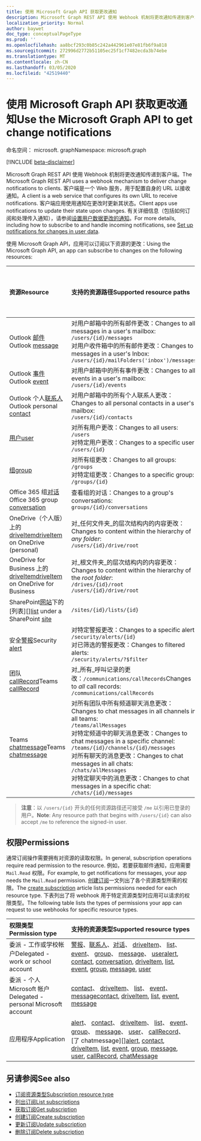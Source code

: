```yaml
---
title: 使用 Microsoft Graph API 获取更改通知
description: Microsoft Graph REST API 使用 Webhook 机制将更改通知传递到客户端。 客户端是一个 Web 服务，用于配置自身的 URL 以接收通知。 客户端应用使用通知在更改时更新其状态。 有关详细信息（包括如何订阅和处理传入通知），请参阅“设置用户数据更改的通知”。
localization_priority: Normal
author: baywet
doc_type: conceptualPageType
ms.prod: ''
ms.openlocfilehash: aa8bcf293c0b85c242a442961e07e81fb6f9a818
ms.sourcegitcommit: 272996d2772b51105ec25f1cf7482ecda3b74ebe
ms.translationtype: MT
ms.contentlocale: zh-CN
ms.lasthandoff: 03/05/2020
ms.locfileid: "42519440"
---
```

# <a name="use-the-microsoft-graph-api-to-get-change-notifications"></a><span data-ttu-id="2b074-106">使用 Microsoft Graph API 获取更改通知</span><span class="sxs-lookup"><span data-stu-id="2b074-106">Use the Microsoft Graph API to get change notifications</span></span>

<span data-ttu-id="2b074-107">命名空间： microsoft. graph</span><span class="sxs-lookup"><span data-stu-id="2b074-107">Namespace: microsoft.graph</span></span>

[!INCLUDE [beta-disclaimer](../../includes/beta-disclaimer.md)]

<span data-ttu-id="2b074-108">Microsoft Graph REST API 使用 Webhook 机制将更改通知传递到客户端。</span><span class="sxs-lookup"><span data-stu-id="2b074-108">The Microsoft Graph REST API uses a webhook mechanism to deliver change notifications to clients.</span></span> <span data-ttu-id="2b074-109">客户端是一个 Web 服务，用于配置自身的 URL 以接收通知。</span><span class="sxs-lookup"><span data-stu-id="2b074-109">A client is a web service that configures its own URL to receive notifications.</span></span> <span data-ttu-id="2b074-110">客户端应用使用通知在更改时更新其状态。</span><span class="sxs-lookup"><span data-stu-id="2b074-110">Client apps use notifications to update their state upon changes.</span></span> <span data-ttu-id="2b074-111">有关详细信息（包括如何订阅和处理传入通知），请参阅[设置用户数据更改的通知](/graph/webhooks)。</span><span class="sxs-lookup"><span data-stu-id="2b074-111">For more details, including how to subscribe to and handle incoming notifications, see [Set up notifications for changes in user data](/graph/webhooks).</span></span>

<span data-ttu-id="2b074-112">使用 Microsoft Graph API，应用可以订阅以下资源的更改：</span><span class="sxs-lookup"><span data-stu-id="2b074-112">Using the Microsoft Graph API, an app can subscribe to changes on the following resources:</span></span>

| <span data-ttu-id="2b074-113">**资源**</span><span class="sxs-lookup"><span data-stu-id="2b074-113">**Resource**</span></span> | <span data-ttu-id="2b074-114">**支持的资源路径**</span><span class="sxs-lookup"><span data-stu-id="2b074-114">**Supported resource paths**</span></span> | <span data-ttu-id="2b074-115">**可包含在通知中的资源数据**</span><span class="sxs-lookup"><span data-stu-id="2b074-115">**Resource data can be included in notifications**</span></span>                  |
|:----------------|:------------|:-----------------------------------------|
| <span data-ttu-id="2b074-116">Outlook [邮件][]</span><span class="sxs-lookup"><span data-stu-id="2b074-116">Outlook [message][]</span></span> | <span data-ttu-id="2b074-117">对用户邮箱中的所有邮件更改：</span><span class="sxs-lookup"><span data-stu-id="2b074-117">Changes to all messages in a user's mailbox:</span></span> <br>`/users/{id}/messages`<br><span data-ttu-id="2b074-118">对用户收件箱中的所有邮件更改：</span><span class="sxs-lookup"><span data-stu-id="2b074-118">Changes to messages in a user's Inbox:</span></span><br>`/users/{id}/mailFolders('inbox')/messages` | <span data-ttu-id="2b074-119">否</span><span class="sxs-lookup"><span data-stu-id="2b074-119">No</span></span> |
| <span data-ttu-id="2b074-120">Outlook [事件][]</span><span class="sxs-lookup"><span data-stu-id="2b074-120">Outlook [event][]</span></span> | <span data-ttu-id="2b074-121">对用户邮箱中的所有事件更改：</span><span class="sxs-lookup"><span data-stu-id="2b074-121">Changes to all events in a user's mailbox:</span></span><br>`/users/{id}/events` | <span data-ttu-id="2b074-122">否</span><span class="sxs-lookup"><span data-stu-id="2b074-122">No</span></span> |
| <span data-ttu-id="2b074-123">Outlook 个人[联系人][]</span><span class="sxs-lookup"><span data-stu-id="2b074-123">Outlook personal [contact][]</span></span> | <span data-ttu-id="2b074-124">对用户邮箱中的所有个人联系人更改：</span><span class="sxs-lookup"><span data-stu-id="2b074-124">Changes to all personal contacts in a user's mailbox:</span></span><br>`/users/{id}/contacts` | <span data-ttu-id="2b074-125">否</span><span class="sxs-lookup"><span data-stu-id="2b074-125">No</span></span> |
| <span data-ttu-id="2b074-126">[用户][]</span><span class="sxs-lookup"><span data-stu-id="2b074-126">[user][]</span></span> | <span data-ttu-id="2b074-127">对所有用户更改：</span><span class="sxs-lookup"><span data-stu-id="2b074-127">Changes to all users:</span></span><br>`/users` <br><span data-ttu-id="2b074-128">对特定用户更改：</span><span class="sxs-lookup"><span data-stu-id="2b074-128">Changes to a specific user:</span></span><br>`/users/{id}`| <span data-ttu-id="2b074-129">否</span><span class="sxs-lookup"><span data-stu-id="2b074-129">No</span></span> |
| <span data-ttu-id="2b074-130">[组][]</span><span class="sxs-lookup"><span data-stu-id="2b074-130">[group][]</span></span> | <span data-ttu-id="2b074-131">对所有组更改：</span><span class="sxs-lookup"><span data-stu-id="2b074-131">Changes to all groups:</span></span><br>`/groups` <br><span data-ttu-id="2b074-132">对特定组更改：</span><span class="sxs-lookup"><span data-stu-id="2b074-132">Changes to a specific group:</span></span><br>`/groups/{id}` | <span data-ttu-id="2b074-133">否</span><span class="sxs-lookup"><span data-stu-id="2b074-133">No</span></span> |
| <span data-ttu-id="2b074-134">Office 365 组[对话][]</span><span class="sxs-lookup"><span data-stu-id="2b074-134">Office 365 group [conversation][]</span></span> | <span data-ttu-id="2b074-135">查看组的对话：</span><span class="sxs-lookup"><span data-stu-id="2b074-135">Changes to a group's conversations:</span></span><br>`groups/{id}/conversations` | <span data-ttu-id="2b074-136">否</span><span class="sxs-lookup"><span data-stu-id="2b074-136">No</span></span> |
| <span data-ttu-id="2b074-137">OneDrive（个人版）上的 [driveItem][]</span><span class="sxs-lookup"><span data-stu-id="2b074-137">[driveItem][] on OneDrive (personal)</span></span> | <span data-ttu-id="2b074-138">对_任何文件夹_的层次结构内的内容更改：</span><span class="sxs-lookup"><span data-stu-id="2b074-138">Changes to content within the hierarchy of _any folder_:</span></span><br>`/users/{id}/drive/root` | <span data-ttu-id="2b074-139">否</span><span class="sxs-lookup"><span data-stu-id="2b074-139">No</span></span> |
| <span data-ttu-id="2b074-140">OneDrive for Business 上的 [driveItem][]</span><span class="sxs-lookup"><span data-stu-id="2b074-140">[driveItem][] on OneDrive for Business</span></span> | <span data-ttu-id="2b074-141">对_根文件夹_的层次结构内的内容更改：</span><span class="sxs-lookup"><span data-stu-id="2b074-141">Changes to content within the hierarchy of the _root folder_:</span></span><br>`/drives/{id}/root`<br> `/users/{id}/drive/root` | <span data-ttu-id="2b074-142">否</span><span class="sxs-lookup"><span data-stu-id="2b074-142">No</span></span> |
| <span data-ttu-id="2b074-143">SharePoint[网站][]下的[列表][]</span><span class="sxs-lookup"><span data-stu-id="2b074-143">[list][] under a SharePoint [site][]</span></span> | `/sites/{id}/lists/{id}` | <span data-ttu-id="2b074-144">否</span><span class="sxs-lookup"><span data-stu-id="2b074-144">No</span></span> |
| <span data-ttu-id="2b074-145">安全[警报][]</span><span class="sxs-lookup"><span data-stu-id="2b074-145">Security [alert][]</span></span> | <span data-ttu-id="2b074-146">对特定警报更改：</span><span class="sxs-lookup"><span data-stu-id="2b074-146">Changes to a specific alert:</span></span><br>`/security/alerts/{id}` <br><span data-ttu-id="2b074-147">对已筛选的警报更改：</span><span class="sxs-lookup"><span data-stu-id="2b074-147">Changes to filtered alerts:</span></span><br> `/security/alerts/?$filter`| <span data-ttu-id="2b074-148">否</span><span class="sxs-lookup"><span data-stu-id="2b074-148">No</span></span> |
| <span data-ttu-id="2b074-149">团队[callRecord][]</span><span class="sxs-lookup"><span data-stu-id="2b074-149">Teams [callRecord][]</span></span> | <span data-ttu-id="2b074-150">对_所有_呼叫记录的更改：`/communications/callRecords`</span><span class="sxs-lookup"><span data-stu-id="2b074-150">Changes to _all_ call records: `/communications/callRecords`</span></span> | <span data-ttu-id="2b074-151">否</span><span class="sxs-lookup"><span data-stu-id="2b074-151">No</span></span> |
| <span data-ttu-id="2b074-152">Teams [chatmessage](/graph/api/resources/subscription?view=graph-rest-beta)</span><span class="sxs-lookup"><span data-stu-id="2b074-152">Teams [chatmessage](/graph/api/resources/subscription?view=graph-rest-beta)</span></span> | <span data-ttu-id="2b074-153">对所有团队中所有频道聊天消息更改：</span><span class="sxs-lookup"><span data-stu-id="2b074-153">Changes to chat messages in all channels in all teams:</span></span><br>`/teams/allMessages` <br><span data-ttu-id="2b074-154">对特定频道中的聊天消息更改：</span><span class="sxs-lookup"><span data-stu-id="2b074-154">Changes to chat messages in a specific channel:</span></span><br>`/teams/{id}/channels/{id}/messages`<br><span data-ttu-id="2b074-155">对所有聊天的消息更改：</span><span class="sxs-lookup"><span data-stu-id="2b074-155">Changes to chat messages in all chats:</span></span><br>`/chats/allMessages` <br><span data-ttu-id="2b074-156">对特定聊天中的消息更改：</span><span class="sxs-lookup"><span data-stu-id="2b074-156">Changes to chat messages in a specific chat:</span></span><br>`/chats/{id}/messages` | <span data-ttu-id="2b074-157">是</span><span class="sxs-lookup"><span data-stu-id="2b074-157">Yes</span></span> |

> <span data-ttu-id="2b074-158">**注意**：以 `/users/{id}` 开头的任何资源路径还可接受 `/me` 以引用已登录的用户。</span><span class="sxs-lookup"><span data-stu-id="2b074-158">**Note**: Any resource path that begins with `/users/{id}` can also accept `/me` to reference the signed-in user.</span></span>

## <a name="permissions"></a><span data-ttu-id="2b074-159">权限</span><span class="sxs-lookup"><span data-stu-id="2b074-159">Permissions</span></span>

<span data-ttu-id="2b074-160">通常订阅操作需要拥有对资源的读取权限。</span><span class="sxs-lookup"><span data-stu-id="2b074-160">In general, subscription operations require read permission to the resource.</span></span> <span data-ttu-id="2b074-161">例如，若要获取邮件通知，应用需要 `Mail.Read` 权限。</span><span class="sxs-lookup"><span data-stu-id="2b074-161">For example, to get notifications for messages, your app needs the `Mail.Read` permission.</span></span> <span data-ttu-id="2b074-162">[创建订阅](../api/subscription-post-subscriptions.md)一文列出了各个资源类型所需的权限。</span><span class="sxs-lookup"><span data-stu-id="2b074-162">The [create subscription](../api/subscription-post-subscriptions.md) article lists permissions needed for each resource type.</span></span> <span data-ttu-id="2b074-163">下表列出了将 webhook 用于特定资源类型时应用可以请求的权限类型。</span><span class="sxs-lookup"><span data-stu-id="2b074-163">The following table lists the types of permissions your app can request to use webhooks for specific resource types.</span></span>

| <span data-ttu-id="2b074-164">权限类型</span><span class="sxs-lookup"><span data-stu-id="2b074-164">Permission type</span></span>                        | <span data-ttu-id="2b074-165">支持的资源类型</span><span class="sxs-lookup"><span data-stu-id="2b074-165">Supported resource types</span></span>                                                      |
| :------------------------------------- | :------------------------------------------------------------------------------------ |
| <span data-ttu-id="2b074-166">委派 - 工作或学校帐户</span><span class="sxs-lookup"><span data-stu-id="2b074-166">Delegated - work or school account</span></span>     | <span data-ttu-id="2b074-167">[警报][]、[联系人][]、[对话][]、 [driveItem][]、 [list][]、 [event][]、 [group][]、 [message][]、 [user][]</span><span class="sxs-lookup"><span data-stu-id="2b074-167">[alert][], [contact][], [conversation][], [driveItem][], [list][], [event][], [group][], [message][], [user][]</span></span>|
| <span data-ttu-id="2b074-168">委派 - 个人 Microsoft 帐户</span><span class="sxs-lookup"><span data-stu-id="2b074-168">Delegated - personal Microsoft account</span></span> | <span data-ttu-id="2b074-169">[contact][]、 [driveItem][]、 [list][]、 [event][]、 [message][]</span><span class="sxs-lookup"><span data-stu-id="2b074-169">[contact][], [driveItem][], [list][], [event][], [message][]</span></span>                                        |
| <span data-ttu-id="2b074-170">应用程序</span><span class="sxs-lookup"><span data-stu-id="2b074-170">Application</span></span>                            | <span data-ttu-id="2b074-171">[alert][]、 [contact][]、 [driveItem][]、 [list][]、 [event][]、 [group][]、 [message][]、 [user][]、 [callRecord][]、[了 chatmessage][]</span><span class="sxs-lookup"><span data-stu-id="2b074-171">[alert][], [contact][], [driveItem][], [list][], [event][], [group][], [message][], [user][], [callRecord][], [chatMessage][]</span></span>|

## <a name="see-also"></a><span data-ttu-id="2b074-172">另请参阅</span><span class="sxs-lookup"><span data-stu-id="2b074-172">See also</span></span>

- [<span data-ttu-id="2b074-173">订阅资源类型</span><span class="sxs-lookup"><span data-stu-id="2b074-173">Subscription resource type</span></span>](subscription.md)
- [<span data-ttu-id="2b074-174">列出订阅</span><span class="sxs-lookup"><span data-stu-id="2b074-174">List subscriptions</span></span>](../api/subscription-list.md)
- [<span data-ttu-id="2b074-175">获取订阅</span><span class="sxs-lookup"><span data-stu-id="2b074-175">Get subscription</span></span>](../api/subscription-get.md)
- [<span data-ttu-id="2b074-176">创建订阅</span><span class="sxs-lookup"><span data-stu-id="2b074-176">Create subscription</span></span>](../api/subscription-post-subscriptions.md)
- [<span data-ttu-id="2b074-177">更新订阅</span><span class="sxs-lookup"><span data-stu-id="2b074-177">Update subscription</span></span>](../api/subscription-update.md)
- [<span data-ttu-id="2b074-178">删除订阅</span><span class="sxs-lookup"><span data-stu-id="2b074-178">Delete subscription</span></span>](../api/subscription-delete.md)

[chatMessage]: ./chatmessage.md
[联系人]: ./contact.md
[contact]: ./contact.md
[对话]: ./conversation.md
[conversation]: ./conversation.md
[driveItem]: ./driveitem.md
[list]: ./list.md
[网站]: ./site.md
[site]: ./site.md
[事件]: ./event.md
[event]: ./event.md
[组]: ./group.md
[group]: ./group.md
[邮件]: ./message.md
[message]: ./message.md
[用户]: ./user.md
[user]: ./user.md
[callRecord]: ./callrecords-callrecord.md
[警报]: ./alert.md
[alert]: ./alert.md
